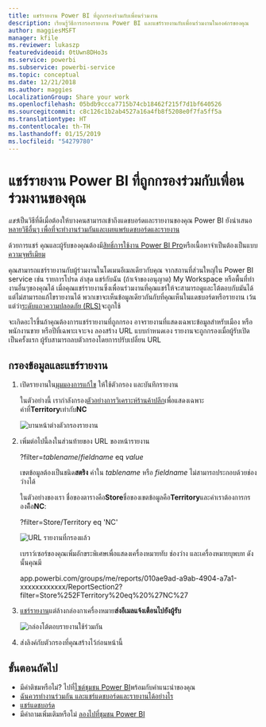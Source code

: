 ```yaml
---
title: แชร์รายงาน Power BI ที่ถูกกรองร่วมกับเพื่อนร่วมงาน
description: เรียนรู้วิธีการกรองรายงาน Power BI และแชร์รายงานกับเพื่อนร่วมงานในองค์กรของคุณ
author: maggiesMSFT
manager: kfile
ms.reviewer: lukaszp
featuredvideoid: 0tUwn8DHo3s
ms.service: powerbi
ms.subservice: powerbi-service
ms.topic: conceptual
ms.date: 12/21/2018
ms.author: maggies
LocalizationGroup: Share your work
ms.openlocfilehash: 05bdb9ccca7715b74cb18462f215f7d1bf640526
ms.sourcegitcommit: c8c126c1b2ab4527a16a4fb8f5208e0f7fa5ff5a
ms.translationtype: HT
ms.contentlocale: th-TH
ms.lasthandoff: 01/15/2019
ms.locfileid: "54279780"
---
```

# <a name="share-a-filtered-power-bi-report-with-your-coworkers"></a>แชร์รายงาน Power BI ที่ถูกกรองร่วมกับเพื่อนร่วมงานของคุณ
*แชร์*เป็นวิธีที่ดีเมื่อต้องให้บางคนสามารถเข้าถึงแดชบอร์ดและรายงานของคุณ Power BI ยังนำเสนอ[หลายวิธีอื่นๆ เพื่อที่จะทำงานร่วมกันและเผยแพร่แดชบอร์ดและรายงาน](service-how-to-collaborate-distribute-dashboards-reports.md)

ด้วยการแชร์ คุณและผู้รับของคุณต้องมี[สิทธิ์การใช้งาน Power BI Pro](service-features-license-type.md)หรือเนื้อหาจำเป็นต้องเป็นแบบ[ความจุพรีเมียม](service-premium.md) 

คุณสามารถแชร์รายงานกับผู้ร่วมงานในโดเมนอีเมลเดียวกับคุณ จากสถานที่ส่วนใหญ่ใน Power BI service เช่น รายการโปรด ล่าสุด แชร์กับฉัน (ถ้าเจ้าของอนุญาต) My Workspace หรือพื้นที่ทำงานอื่นๆของคุณได้ เมื่อคุณแชร์รายงานซึ่งเพื่อนร่วมงานที่คุณแชร์ให้จะสามารถดูและโต้ตอบกับมันได้ แต่ไม่สามารถแก้ไขรายงานได้ พวกเขาจะเห็นข้อมูลเดียวกันกับที่คุณเห็นในแดชบอร์ดหรือรายงาน เว้นแต่ว่า[ระดับแถวความปลอดภัย (RLS)](service-admin-rls.md)จะถูกใช้ 

จะเกิดอะไรขึ้นถ้าคุณต้องการแชร์รายงานที่ถูกกรอง อาจรายงานที่แสดงเฉพาะข้อมูลสำหรับเมือง หรือพนักงานขาย หรือปีที่เฉพาะเจาะจง ลองสร้าง URL แบบกำหนดเอง รายงานจะถูกกรองเมื่อผู้รับเปิดเป็นครั้งแรก ผู้รับสามารถลบตัวกรองโดยการปรับเปลี่ยน URL

## <a name="filter-and-share-a-report"></a>กรองข้อมูลและแชร์รายงาน

1. เปิดรายงานใน[มุมมองการแก้ไข](consumer/end-user-reading-view.md) ให้ใช้ตัวกรอง และบันทึกรายงาน
   
   ในตัวอย่างนี้ เรากำลังกรอง[ตัวอย่างการวิเคราะห์ร้านค้าปลีก](sample-tutorial-connect-to-the-samples.md)เพื่อแสดงเฉพาะค่าที่**Territory**เท่ากับ**NC**
   
   ![บานหน้าต่างตัวกรองรายงาน](media/service-share-reports/power-bi-filter-report2.png)
2. เพิ่มต่อไปนี้ลงในส่วนท้ายของ URL ของหน้ารายงาน
   
   ?filter=*tablename*/*fieldname* eq *value*
   
    เขตข้อมูลต้องเป็นชนิด**สตริง** ค่าใน *tablename* หรือ *fieldname* ไม่สามารถประกอบด้วยช่องว่างได้
   
   ในตัวอย่างของเรา ชื่อของตารางคือ**Store**ชื่อของเขตข้อมูลคือ**Territory**และค่าเราต้องการกรองคืิิอ**NC**:
   
    ?filter=Store/Territory eq 'NC'
   
   ![URL รายงานที่กรองแล้ว](media/service-share-reports/power-bi-filter-url3.png)
   
   เบราว์เซอร์ของคุณเพิ่มอักขระพิเศษเพื่อแสดงเครื่องหมายทับ ช่องว่าง และเครื่องหมายบุพบท ดังนั้นคุณมี
   
   app.powerbi.com/groups/me/reports/010ae9ad-a9ab-4904-a7a1-xxxxxxxxxxxx/ReportSection2?filter=Store%252FTerritory%20eq%20%27NC%27

3. [แชร์รายงาน](service-share-dashboards.md)แต่ล้างกล่องกาเครื่องหมาย**ส่งอีเมลแจ้งเตือนไปยังผู้รับ** 

    ![กล่องโต้ตอบรายงานใช้ร่วมกัน](media/service-share-reports/power-bi-share-report-dialog.png)

4. ส่งลิงค์กับตัวกรองที่คุณสร้างไว้ก่อนหน้านี้

## <a name="next-steps"></a>ขั้นตอนถัดไป
* มีคำติชมหรือไม่? ไปที่[ไซต์ชุมชน Power BI](https://community.powerbi.com/)พร้อมกับคำแนะนำของคุณ
* [ฉันควรทำงานร่วมกัน และแชร์แดชบอร์ดและรายงานได้อย่างไร](service-how-to-collaborate-distribute-dashboards-reports.md)
* [แชร์แดชบอร์ด](service-share-dashboards.md)
* มีคำถามเพิ่มเติมหรือไม่ [ลองไปที่ชุมชน Power BI](http://community.powerbi.com/)

